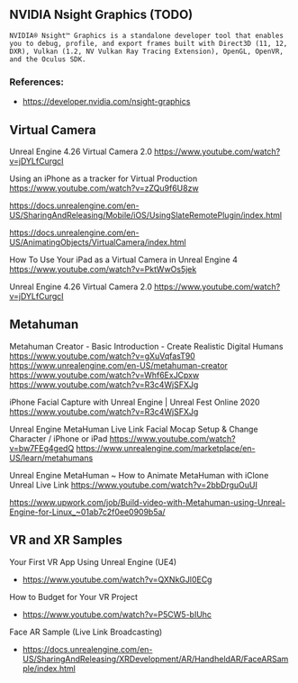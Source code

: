 ## NVIDIA Nsight Graphics (TODO)
```
NVIDIA® Nsight™ Graphics is a standalone developer tool that enables you to debug, profile, and export frames built with Direct3D (11, 12, DXR), Vulkan (1.2, NV Vulkan Ray Tracing Extension), OpenGL, OpenVR, and the Oculus SDK.
```
### References:
* https://developer.nvidia.com/nsight-graphics

## Virtual Camera

Unreal Engine 4.26 Virtual Camera 2.0    https://www.youtube.com/watch?v=jDYLfCurgcI

Using an iPhone as a tracker for Virtual Production https://www.youtube.com/watch?v=zZQu9f6U8zw

https://docs.unrealengine.com/en-US/SharingAndReleasing/Mobile/iOS/UsingSlateRemotePlugin/index.html

https://docs.unrealengine.com/en-US/AnimatingObjects/VirtualCamera/index.html

How To Use Your iPad as a Virtual Camera in Unreal Engine 4
https://www.youtube.com/watch?v=PktWwOs5jek

Unreal Engine 4.26 Virtual Camera 2.0
https://www.youtube.com/watch?v=jDYLfCurgcI

## Metahuman

Metahuman Creator - Basic Introduction - Create Realistic Digital Humans
https://www.youtube.com/watch?v=gXuVqfasT90
https://www.unrealengine.com/en-US/metahuman-creator
https://www.youtube.com/watch?v=Whf6ExJCpxw
https://www.youtube.com/watch?v=R3c4WjSFXJg

iPhone Facial Capture with Unreal Engine | Unreal Fest Online 2020
https://www.youtube.com/watch?v=R3c4WjSFXJg

Unreal Engine MetaHuman Live Link Facial Mocap Setup & Change Character / iPhone or iPad
https://www.youtube.com/watch?v=bw7FEg4gedQ
https://www.unrealengine.com/marketplace/en-US/learn/metahumans

Unreal Engine MetaHuman ~ How to Animate MetaHuman with iClone Unreal Live Link
https://www.youtube.com/watch?v=2bbDrguOuUI

https://www.upwork.com/job/Build-video-with-Metahuman-using-Unreal-Engine-for-Linux_~01ab7c2f0ee0909b5a/

## VR and XR Samples
Your First VR App Using Unreal Engine (UE4)

* https://www.youtube.com/watch?v=QXNkGJl0ECg

How to Budget for Your VR Project
* https://www.youtube.com/watch?v=P5CW5-bIUhc

Face AR Sample (Live Link Broadcasting)
* https://docs.unrealengine.com/en-US/SharingAndReleasing/XRDevelopment/AR/HandheldAR/FaceARSample/index.html
